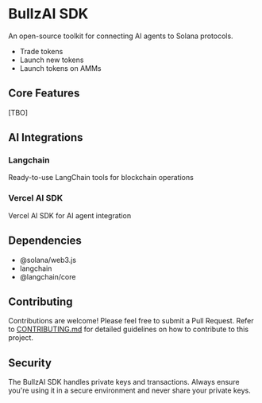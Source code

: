 # BullzAI SDK

An open-source toolkit for connecting AI agents to Solana protocols.

- Trade tokens
- Launch new tokens
- Launch tokens on AMMs

## Core Features

[TBO]

## AI Integrations

### Langchain

Ready-to-use LangChain tools for blockchain operations

### Vercel AI SDK

Vercel AI SDK for AI agent integration

## Dependencies

- @solana/web3.js
- langchain
- @langchain/core

## Contributing

Contributions are welcome! Please feel free to submit a Pull Request.
Refer to [CONTRIBUTING.md](CONTRIBUTING.md) for detailed guidelines on how to contribute to this project.

<!-- ## Contributors

<a href="https://github.com/BullzAI-ai/BullzAI-sdk/graphs/contributors">
  <img src="https://contrib.rocks/image?repo=BullzAI-ai/BullzAI-sdk" />
</a>

## Star History

[![Star History Chart](https://api.star-history.com/svg?repos=BullzAI-ai/BullzAI-sdk&type=Date)](https://star-history.com/#BullzAI-ai/BullzAI-sdk&Date) -->

## Security

The BullzAI SDK handles private keys and transactions. Always ensure you're using it in a secure environment and never share your private keys.
